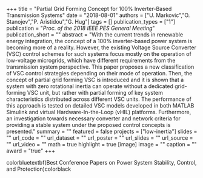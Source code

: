 +++
title = "Partial Grid Forming Concept for 100% Inverter-Based Transmission Systems"
date = "2018-08-01"
authors = ["U. Markovic","O. Stanojev","P. Aristidou","G. Hug"]
tags = []
publication_types = ["1"]
publication = "_Proc. of the 2018 IEEE PES General Meeting_"
publication_short = ""
abstract = "With the current trends in renewable energy integration, the concept of a 100% inverter-based power system is becoming more of a reality. However, the existing Voltage Source Converter (VSC) control schemes for such systems focus mostly on the operation of low-voltage microgrids, which have different requirements from the transmission system perspective. This paper proposes a new classification of VSC control strategies depending on their mode of operation. Then, the concept of partial grid forming VSC is introduced and it is shown that a system with zero rotational inertia can operate without a dedicated grid-forming VSC unit, but rather with partial forming of key system characteristics distributed across different VSC units. The performance of this approach is tested on detailed VSC models developed in both MATLAB Simulink and virtual Hardware-In-the-Loop (vHIL) platforms. Furthermore, an investigation towards necessary converter and network criteria for providing a stable system under the proposed control concepts is presented."
summary = ""
featured = false
projects = ["low-inertia"]
slides = ""
url_code = ""
url_dataset = ""
url_poster = ""
url_slides = ""
url_source = ""
url_video = ""
math = true
highlight = true
[image]
image = ""
caption = ""
award = "true"
+++

colorbluetextbf(Best Conference Papers on Power System Stability, Control, and Protection)colorblack
